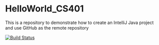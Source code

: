 # HelloWorld_CS401
This is a repository to demonstrate how to create an IntelliJ Java project and use GitHub as the remote repository

[![Build Status](https://travis-ci.com/grewe/HelloWorld_CS401.svg?branch=master)](https://travis-ci.com/grewe/HelloWorld_CS401)
